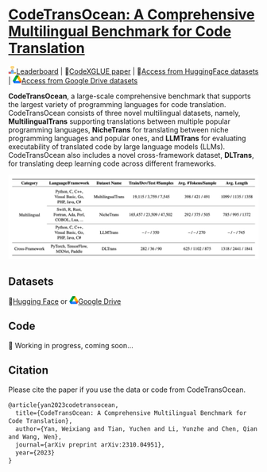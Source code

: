 # [CodeTransOcean: A Comprehensive Multilingual Benchmark for Code Translation](https://arxiv.org/abs/2310.04951)

<img src="./images/leaderboard1.png">[Leaderboard](https://yuchen814.github.io/CodeTransOcean/) | 📄[CodeXGLUE paper](https://arxiv.org/pdf/2310.04951.pdf) | 🤗[Access from HuggingFace datasets](https://huggingface.co/datasets/WeixiangYan/CodeTransOcean) | <img src="./images/Google_Drive_Logo_16px.png">[Access from Google Drive datasets](https://drive.google.com/file/d/1xw6Edqf_nknKoei_LC49n4EtvNQezKGe/view?usp=sharing)

**CodeTransOcean**, a large-scale comprehensive benchmark that supports the largest variety of programming languages for code translation. CodeTransOcean consists of three novel multilingual datasets, namely, **MultilingualTrans** supporting translations between multiple popular programming languages, **NicheTrans** for translating between niche programming languages and popular ones, and **LLMTrans** for evaluating executability of translated code by large language models (LLMs). CodeTransOcean also includes a novel cross-framework dataset, **DLTrans**, for translating deep learning code across different frameworks.


<div align="center">
  <img src="./images/codetransocean.png">
</div>


## Datasets
🤗[Hugging Face](https://huggingface.co/datasets/WeixiangYan/CodeTransOcean) or  <img src="./images/Google_Drive_Logo_16px.png">[Google Drive](https://drive.google.com/file/d/1xw6Edqf_nknKoei_LC49n4EtvNQezKGe/view?usp=sharing)


## Code
🚧 Working in progress, coming soon...



## Citation
Please cite the paper if you use the data or code from CodeTransOcean.
```
@article{yan2023codetransocean,
  title={CodeTransOcean: A Comprehensive Multilingual Benchmark for Code Translation},
  author={Yan, Weixiang and Tian, Yuchen and Li, Yunzhe and Chen, Qian and Wang, Wen},
  journal={arXiv preprint arXiv:2310.04951},
  year={2023}
}
```
